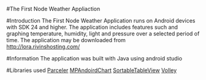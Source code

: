 #The First Node Weather Appliaction

#Introduction
The First Node Weather Application runs on Android devices with SDK 24 and higher.
The application includes features such and graphing temperature, humidity, light and pressure over a selected period of time.
The application may be downloaded from http://lora.rivinshosting.com/

#Information
The application was built with Java using android studio

#Libraries used
[Parceler](https://github.com/johncarl81/parceler)
[MPAndoirdChart](https://github.com/PhilJay/MPAndroidChart#gradle-setup)
[SortableTableView](https://github.com/ISchwarz23/SortableTableView)
[Volley](https://github.com/ISchwarz23/SortableTableView)